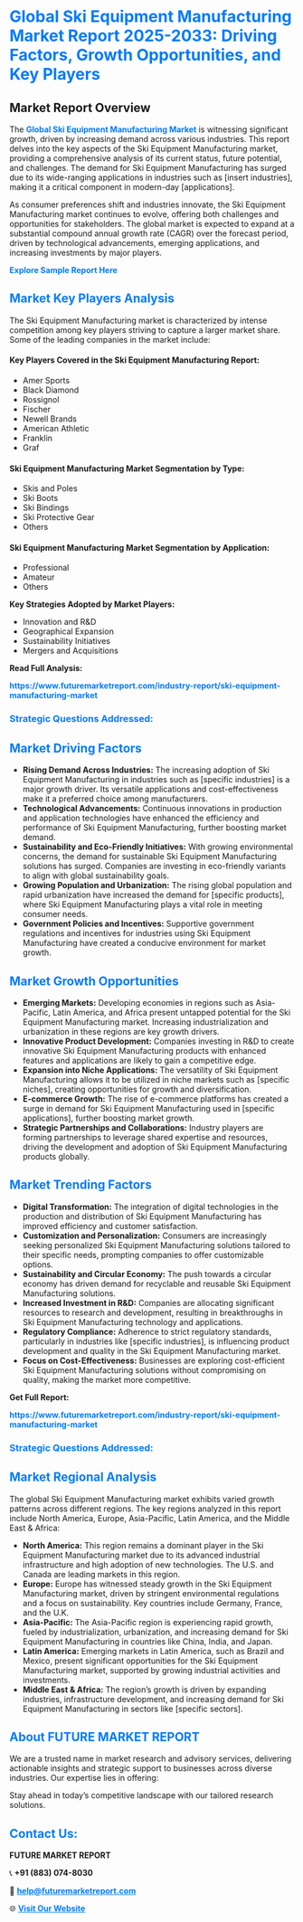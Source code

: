 <h1 style="color: #007BFF;">Global Ski Equipment Manufacturing Market Report 2025-2033: Driving Factors, Growth Opportunities, and Key Players</h1>

<section id="overview">
<h2>Market Report Overview</h2>
<p>The <a href="https://www.futuremarketreport.com/industry-report/ski-equipment-manufacturing-market" style="color: #007BFF; text-decoration: none;"><strong>Global Ski Equipment Manufacturing Market</strong></a> is witnessing significant growth, driven by increasing demand across various industries. This report delves into the key aspects of the Ski Equipment Manufacturing market, providing a comprehensive analysis of its current status, future potential, and challenges. The demand for Ski Equipment Manufacturing has surged due to its wide-ranging applications in industries such as [insert industries], making it a critical component in modern-day [applications].</p>
<p>As consumer preferences shift and industries innovate, the Ski Equipment Manufacturing market continues to evolve, offering both challenges and opportunities for stakeholders. The global market is expected to expand at a substantial compound annual growth rate (CAGR) over the forecast period, driven by technological advancements, emerging applications, and increasing investments by major players.</p>
</section>

<section id="overview">
<p><a href="https://www.futuremarketreport.com/request-sample/reportId=50687" style="color: #007BFF; text-decoration: none;"><strong>Explore Sample Report Here</strong></a></p>
</section>

<section id="key-players">
<h2 style="color: #007BFF;">Market Key Players Analysis</h2>
<p>The Ski Equipment Manufacturing market is characterized by intense competition among key players striving to capture a larger market share. Some of the leading companies in the market include:</p>
<h4>Key Players Covered in the Ski Equipment Manufacturing Report:</h4>
<ul><li>Amer Sports</li><li>Black Diamond</li><li>Rossignol</li><li>Fischer</li><li>Newell Brands</li><li>American Athletic</li><li>Franklin</li><li>Graf</li></ul>
<h4>Ski Equipment Manufacturing Market Segmentation by Type:</h4>
<ul><li>Skis and Poles</li><li>Ski Boots</li><li>Ski Bindings</li><li>Ski Protective Gear</li><li>Others</li></ul>

<h4>Ski Equipment Manufacturing Market Segmentation by Application:</h4>
<ul><li>Professional</li><li>Amateur</li><li>Others</li></ul>
<p><strong>Key Strategies Adopted by Market Players:</strong></p>
<ul>
<li>Innovation and R&D</li>
<li>Geographical Expansion</li>
<li>Sustainability Initiatives</li>
<li>Mergers and Acquisitions</li>
</ul>
</section>

<section>
<p><strong>Read Full Analysis: </strong></p><a href="https://www.futuremarketreport.com/industry-report/ski-equipment-manufacturing-market" style="color: #007BFF; text-decoration: none;"><strong>https://www.futuremarketreport.com/industry-report/ski-equipment-manufacturing-market</strong></a>
<h3 style="color: #007BFF;">Strategic Questions Addressed:</h3>
</section>

<section id="driving-factors">
<h2 style="color: #007BFF;">Market Driving Factors</h2>
<ul>
<li><strong>Rising Demand Across Industries:</strong> The increasing adoption of Ski Equipment Manufacturing in industries such as [specific industries] is a major growth driver. Its versatile applications and cost-effectiveness make it a preferred choice among manufacturers.</li>
<li><strong>Technological Advancements:</strong> Continuous innovations in production and application technologies have enhanced the efficiency and performance of Ski Equipment Manufacturing, further boosting market demand.</li>
<li><strong>Sustainability and Eco-Friendly Initiatives:</strong> With growing environmental concerns, the demand for sustainable Ski Equipment Manufacturing solutions has surged. Companies are investing in eco-friendly variants to align with global sustainability goals.</li>
<li><strong>Growing Population and Urbanization:</strong> The rising global population and rapid urbanization have increased the demand for [specific products], where Ski Equipment Manufacturing plays a vital role in meeting consumer needs.</li>
<li><strong>Government Policies and Incentives:</strong> Supportive government regulations and incentives for industries using Ski Equipment Manufacturing have created a conducive environment for market growth.</li>
</ul>
</section>

<section id="growth-opportunities">
<h2 style="color: #007BFF;">Market Growth Opportunities</h2>
<ul>
<li><strong>Emerging Markets:</strong> Developing economies in regions such as Asia-Pacific, Latin America, and Africa present untapped potential for the Ski Equipment Manufacturing market. Increasing industrialization and urbanization in these regions are key growth drivers.</li>
<li><strong>Innovative Product Development:</strong> Companies investing in R&D to create innovative Ski Equipment Manufacturing products with enhanced features and applications are likely to gain a competitive edge.</li>
<li><strong>Expansion into Niche Applications:</strong> The versatility of Ski Equipment Manufacturing allows it to be utilized in niche markets such as [specific niches], creating opportunities for growth and diversification.</li>
<li><strong>E-commerce Growth:</strong> The rise of e-commerce platforms has created a surge in demand for Ski Equipment Manufacturing used in [specific applications], further boosting market growth.</li>
<li><strong>Strategic Partnerships and Collaborations:</strong> Industry players are forming partnerships to leverage shared expertise and resources, driving the development and adoption of Ski Equipment Manufacturing products globally.</li>
</ul>
</section>

<section id="trending-factors">
<h2 style="color: #007BFF;">Market Trending Factors</h2>
<ul>
<li><strong>Digital Transformation:</strong> The integration of digital technologies in the production and distribution of Ski Equipment Manufacturing has improved efficiency and customer satisfaction.</li>
<li><strong>Customization and Personalization:</strong> Consumers are increasingly seeking personalized Ski Equipment Manufacturing solutions tailored to their specific needs, prompting companies to offer customizable options.</li>
<li><strong>Sustainability and Circular Economy:</strong> The push towards a circular economy has driven demand for recyclable and reusable Ski Equipment Manufacturing solutions.</li>
<li><strong>Increased Investment in R&D:</strong> Companies are allocating significant resources to research and development, resulting in breakthroughs in Ski Equipment Manufacturing technology and applications.</li>
<li><strong>Regulatory Compliance:</strong> Adherence to strict regulatory standards, particularly in industries like [specific industries], is influencing product development and quality in the Ski Equipment Manufacturing market.</li>
<li><strong>Focus on Cost-Effectiveness:</strong> Businesses are exploring cost-efficient Ski Equipment Manufacturing solutions without compromising on quality, making the market more competitive.</li>
</ul>
</section>

<section>
<p><strong>Get Full Report: </strong></p><a href="https://www.futuremarketreport.com/industry-report/ski-equipment-manufacturing-market" style="color: #007BFF; text-decoration: none;"><strong>https://www.futuremarketreport.com/industry-report/ski-equipment-manufacturing-market</strong></a>
<h3 style="color: #007BFF;">Strategic Questions Addressed:</h3>
</section>


<section id="regional-analysis">
<h2 style="color: #007BFF;">Market Regional Analysis</h2>
<p>The global Ski Equipment Manufacturing market exhibits varied growth patterns across different regions. The key regions analyzed in this report include North America, Europe, Asia-Pacific, Latin America, and the Middle East & Africa:</p>
<ul>
<li><strong>North America:</strong> This region remains a dominant player in the Ski Equipment Manufacturing market due to its advanced industrial infrastructure and high adoption of new technologies. The U.S. and Canada are leading markets in this region.</li>
<li><strong>Europe:</strong> Europe has witnessed steady growth in the Ski Equipment Manufacturing market, driven by stringent environmental regulations and a focus on sustainability. Key countries include Germany, France, and the U.K.</li>
<li><strong>Asia-Pacific:</strong> The Asia-Pacific region is experiencing rapid growth, fueled by industrialization, urbanization, and increasing demand for Ski Equipment Manufacturing in countries like China, India, and Japan.</li>
<li><strong>Latin America:</strong> Emerging markets in Latin America, such as Brazil and Mexico, present significant opportunities for the Ski Equipment Manufacturing market, supported by growing industrial activities and investments.</li>
<li><strong>Middle East & Africa:</strong> The region’s growth is driven by expanding industries, infrastructure development, and increasing demand for Ski Equipment Manufacturing in sectors like [specific sectors].</li>
</ul>
</section>

<footer>
<h2 style="color: #007BFF;">About FUTURE MARKET REPORT</h2>
<p>We are a trusted name in market research and advisory services, delivering actionable insights and strategic support to businesses across diverse industries. Our expertise lies in offering:</p>

<p>Stay ahead in today’s competitive landscape with our tailored research solutions.</p>

<h2 style="color: #007BFF;">Contact Us:</h2>
<p><strong>FUTURE MARKET REPORT</strong></p>
<p>📞 <strong>+91 (883) 074-8030</strong></p>
<p>📧 <strong><a href="mailto:help@futuremarketreport.com" style="color: #007BFF;">help@futuremarketreport.com</a></strong></p>
<p>🌐 <strong><a href="https://www.futuremarketreport.com/" style="color: #007BFF;">Visit Our Website</a></strong></p>
</footer>